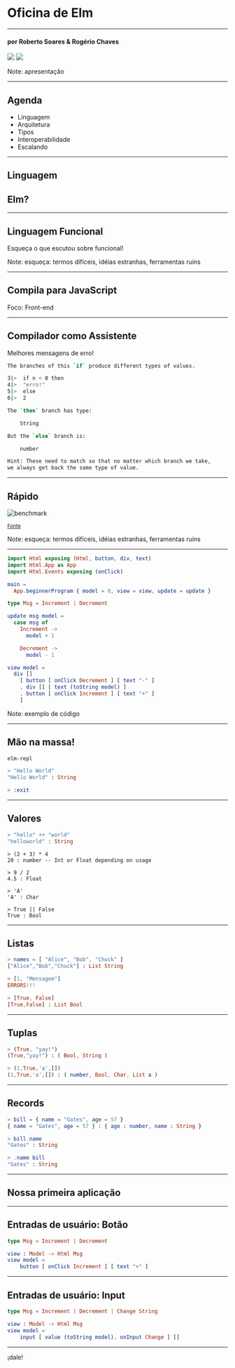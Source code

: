 # Oficina de Elm
<hr />
<h4 class="subtitle">por Roberto Soares & Rogério Chaves</h4>

<img src="images/roberto.jpeg" class="picture" />
<img src="images/rogerio.jpeg" class="picture" />

Note: apresentação

---

## Agenda

* Linguagem
* Arquitetura
* Tipos
* Interoperabilidade
* Escalando

---

## Linguagem
## Elm?

----

## Linguagem Funcional

Esqueça o que escutou sobre funcional!

Note: esqueça: termos difíceis, idéias estranhas, ferramentas ruins

----

## Compila para JavaScript

Foco: Front-end

----

## Compilador como Assistente

Melhores mensagens de erro!

```sh
The branches of this `if` produce different types of values.

3|>  if n < 0 then
4|>  "erro!"
5|>  else
6|>  2

The `then` branch has type:

    String

But the `else` branch is:

    number

Hint: These need to match so that no matter which branch we take,
we always get back the same type of value.
```
<!-- .element: class="stretch" -->

----

## Rápido

![benchmark](images/benchmark.png)

<small>[Fonte](http://elm-lang.org/blog/blazing-fast-html-round-two)</small>

Note: esqueça: termos difíceis, idéias estranhas, ferramentas ruins

----

```elm
import Html exposing (Html, button, div, text)
import Html.App as App
import Html.Events exposing (onClick)

main =
  App.beginnerProgram { model = 0, view = view, update = update }

type Msg = Increment | Decrement

update msg model =
  case msg of
    Increment ->
      model + 1

    Decrement ->
      model - 1

view model =
  div []
    [ button [ onClick Decrement ] [ text "-" ]
    , div [] [ text (toString model) ]
    , button [ onClick Increment ] [ text "+" ]
    ]
```
<!-- .element: class="stretch" -->

Note: exemplo de código

---

## Mão na massa!

```sh
elm-repl
```

```elm
> "Hello World"
"Hello World" : String
```
<!-- .element: class="fragment" data-fragment-index="1" -->

```elm
> :exit
```
<!-- .element: class="fragment" data-fragment-index="2" -->

----

## Valores

```elm
> "hello" ++ "world"
"helloworld" : String
```
<!-- .element: class="fragment" data-fragment-index="1" -->

```
> (2 + 3) * 4
20 : number -- Int or Float depending on usage

> 9 / 2
4.5 : Float
```
<!-- .element: class="fragment" data-fragment-index="2" -->

```
> 'A'
'A' : Char
```
<!-- .element: class="fragment" data-fragment-index="3" -->

```
> True || False
True : Bool
```
<!-- .element: class="fragment" data-fragment-index="4" -->

----

## Listas

```elm
> names = [ "Alice", "Bob", "Chuck" ]
["Alice","Bob","Chuck"] : List String
```
<!-- .element: class="fragment" data-fragment-index="1" -->

```elm
> [1, "Mensagem"]
ERRORS!!!
```
<!-- .element: class="fragment" data-fragment-index="2" -->

```elm
> [True, False]
[True,False] : List Bool
```
<!-- .element: class="fragment" data-fragment-index="3" -->

----

## Tuplas

```elm
> (True, "yay!")
(True,"yay!") : ( Bool, String )
```
<!-- .element: class="fragment" data-fragment-index="1" -->

```elm
> (1,True,'a',[])
(1,True,'a',[]) : ( number, Bool, Char, List a )
```
<!-- .element: class="fragment" data-fragment-index="2" -->

----

## Records

```elm
> bill = { name = "Gates", age = 57 }
{ name = "Gates", age = 57 } : { age : number, name : String }
```

```elm
> bill.name
"Gates" : String

> .name bill
"Gates" : String
```
<!-- .element: class="fragment" data-fragment-index="1" -->

---

## Nossa primeira aplicação

---

## Entradas de usuário: Botão

```elm
type Msg = Increment | Decrement

view : Model -> Html Msg
view model =
    button [ onClick Increment ] [ text "+" ]
```

----

## Entradas de usuário: Input

```elm
type Msg = Increment | Decrement | Change String

view : Model -> Html Msg
view model =
    input [ value (toString model), onInput Change ] []
```

---

¡dale!
